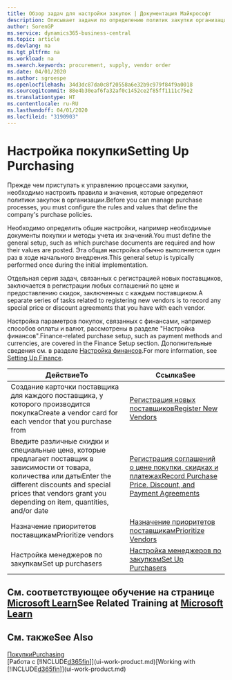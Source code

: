 ```yaml
---
title: Обзор задач для настройки закупок | Документация Майкрософт
description: Описывает задачи по определению политик закупки организации и настройки процессы покупки.
author: SorenGP
ms.service: dynamics365-business-central
ms.topic: article
ms.devlang: na
ms.tgt_pltfrm: na
ms.workload: na
ms.search.keywords: procurement, supply, vendor order
ms.date: 04/01/2020
ms.author: sgroespe
ms.openlocfilehash: 34d3dc87da0c8f20558a6e32b9c979f84f9a0018
ms.sourcegitcommit: 88e4b30eaf6fa32af0c1452ce2f85ff1111c75e2
ms.translationtype: HT
ms.contentlocale: ru-RU
ms.lasthandoff: 04/01/2020
ms.locfileid: "3190903"
---
```

# <a name="setting-up-purchasing"></a><span data-ttu-id="86d6a-103">Настройка покупки</span><span class="sxs-lookup"><span data-stu-id="86d6a-103">Setting Up Purchasing</span></span>
<span data-ttu-id="86d6a-104">Прежде чем приступать к управлению процессами закупки, необходимо настроить правила и значения, которые определяют политики закупок в организации.</span><span class="sxs-lookup"><span data-stu-id="86d6a-104">Before you can manage purchase processes, you must configure the rules and values that define the company's purchase policies.</span></span>

<span data-ttu-id="86d6a-105">Необходимо определить общие настройки, например необходимые документы покупки и методы учета их значений.</span><span class="sxs-lookup"><span data-stu-id="86d6a-105">You must define the general setup, such as which purchase documents are required and how their values are posted.</span></span> <span data-ttu-id="86d6a-106">Эта общая настройка обычно выполняется один раз в ходе начального внедрения.</span><span class="sxs-lookup"><span data-stu-id="86d6a-106">This general setup is typically performed once during the initial implementation.</span></span>

<span data-ttu-id="86d6a-107">Отдельная серия задач, связанных с регистрацией новых поставщиков, заключается в регистрации любых соглашений по цене и предоставлению скидок, заключенных с каждым поставщиком.</span><span class="sxs-lookup"><span data-stu-id="86d6a-107">A separate series of tasks related to registering new vendors is to record any special price or discount agreements that you have with each vendor.</span></span>

<span data-ttu-id="86d6a-108">Настройка параметров покупок, связанных с финансами, например способов оплаты и валют, рассмотрены в разделе "Настройка финансов".</span><span class="sxs-lookup"><span data-stu-id="86d6a-108">Finance-related purchase setup, such as payment methods and currencies, are covered in the Finance Setup section.</span></span> <span data-ttu-id="86d6a-109">Дополнительные сведения см. в разделе [Настройка финансов](finance-setup-finance.md).</span><span class="sxs-lookup"><span data-stu-id="86d6a-109">For more information, see [Setting Up Finance](finance-setup-finance.md).</span></span>

| <span data-ttu-id="86d6a-110">Действие</span><span class="sxs-lookup"><span data-stu-id="86d6a-110">To</span></span> | <span data-ttu-id="86d6a-111">Ссылка</span><span class="sxs-lookup"><span data-stu-id="86d6a-111">See</span></span> |
| --- | --- |
| <span data-ttu-id="86d6a-112">Создание карточки поставщика для каждого поставщика, у которого производится покупка</span><span class="sxs-lookup"><span data-stu-id="86d6a-112">Create a vendor card for each vendor that you purchase from</span></span>|[<span data-ttu-id="86d6a-113">Регистрация новых поставщиков</span><span class="sxs-lookup"><span data-stu-id="86d6a-113">Register New Vendors</span></span>](purchasing-how-register-new-vendors.md) |
| <span data-ttu-id="86d6a-114">Введите различные скидки и специальные цена, которые предлагает поставщик в зависимости от товара, количества или даты</span><span class="sxs-lookup"><span data-stu-id="86d6a-114">Enter the different discounts and special prices that vendors grant you depending on item, quantities, and/or date</span></span> |[<span data-ttu-id="86d6a-115">Регистрация соглашений о цене покупки, скидках и платежах</span><span class="sxs-lookup"><span data-stu-id="86d6a-115">Record Purchase Price, Discount, and Payment Agreements</span></span>](purchasing-how-record-purchase-price-discount-payment-agreements.md) |
| <span data-ttu-id="86d6a-116">Назначение приоритетов поставщикам</span><span class="sxs-lookup"><span data-stu-id="86d6a-116">Prioritize vendors</span></span> |[<span data-ttu-id="86d6a-117">Назначение приоритетов поставщикам</span><span class="sxs-lookup"><span data-stu-id="86d6a-117">Prioritize Vendors</span></span>](purchasing-how-prioritize-vendors.md) |
| <span data-ttu-id="86d6a-118">Настройка менеджеров по закупкам</span><span class="sxs-lookup"><span data-stu-id="86d6a-118">Set up purchasers</span></span> |[<span data-ttu-id="86d6a-119">Настройка менеджеров по закупкам</span><span class="sxs-lookup"><span data-stu-id="86d6a-119">Set Up Purchasers</span></span>](purchasing-how-setup-purchasers.md) |

## <a name="see-related-training-at-microsoft-learn"></a><span data-ttu-id="86d6a-120">См. соответствующее обучение на странице [Microsoft Learn](/learn/paths/trade-get-started-dynamics-365-business-central/)</span><span class="sxs-lookup"><span data-stu-id="86d6a-120">See Related Training at [Microsoft Learn](/learn/paths/trade-get-started-dynamics-365-business-central/)</span></span>

## <a name="see-also"></a><span data-ttu-id="86d6a-121">См. также</span><span class="sxs-lookup"><span data-stu-id="86d6a-121">See Also</span></span>

[<span data-ttu-id="86d6a-122">Покупки</span><span class="sxs-lookup"><span data-stu-id="86d6a-122">Purchasing</span></span>](purchasing-manage-purchasing.md)  
<span data-ttu-id="86d6a-123">[Работа с [!INCLUDE[d365fin](includes/d365fin_md.md)]](ui-work-product.md)</span><span class="sxs-lookup"><span data-stu-id="86d6a-123">[Working with [!INCLUDE[d365fin](includes/d365fin_md.md)]](ui-work-product.md)</span></span>

